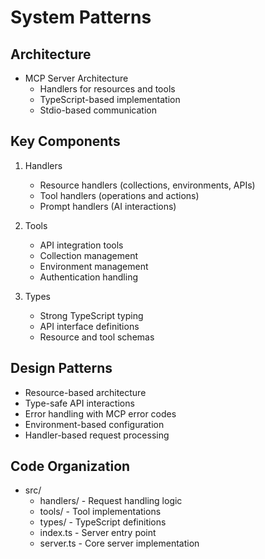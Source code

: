 # System Patterns

## Architecture
- MCP Server Architecture
  - Handlers for resources and tools
  - TypeScript-based implementation
  - Stdio-based communication

## Key Components
1. Handlers
   - Resource handlers (collections, environments, APIs)
   - Tool handlers (operations and actions)
   - Prompt handlers (AI interactions)

2. Tools
   - API integration tools
   - Collection management
   - Environment management
   - Authentication handling

3. Types
   - Strong TypeScript typing
   - API interface definitions
   - Resource and tool schemas

## Design Patterns
- Resource-based architecture
- Type-safe API interactions
- Error handling with MCP error codes
- Environment-based configuration
- Handler-based request processing

## Code Organization
- src/
  - handlers/ - Request handling logic
  - tools/ - Tool implementations
  - types/ - TypeScript definitions
  - index.ts - Server entry point
  - server.ts - Core server implementation